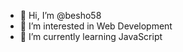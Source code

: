 - 👋 Hi, I’m @besho58
- 👀 I’m interested in Web Development
- 🌱 I’m currently learning JavaScript

<!---
besho58/besho58 is a ✨ special ✨ repository because its `README.md` (this file) appears on your GitHub profile.
You can click the Preview link to take a look at your changes.
--->
